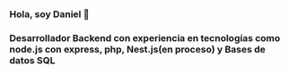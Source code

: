 
### Hola, soy Daniel 👋

### Desarrollador Backend con experiencia en tecnologías como node.js con express, php, Nest.js(en proceso) y Bases de datos SQL



<!--
**d4niel-olaya/d4niel-olaya** is a ✨ _special_ ✨ repository because its `README.md` (this file) appears on your GitHub profile.

Here are some ideas to get you started:

- 🔭 I’m currently working on ...
- 🌱 I’m currently learning ...
- 👯 I’m looking to collaborate on ...
- 🤔 I’m looking for help with ...
- 💬 Ask me about ...
- 📫 How to reach me: ...
- 😄 Pronouns: ...
- ⚡ Fun fact: ...
-->
